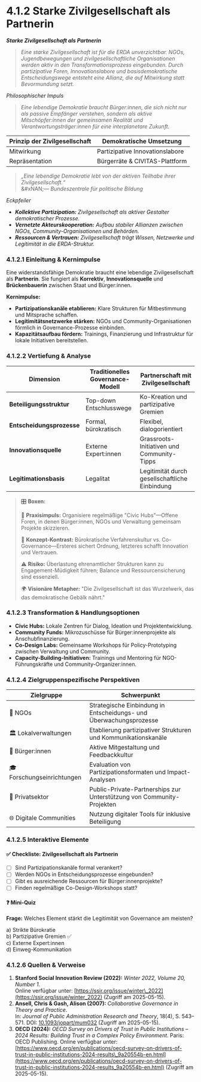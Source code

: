 # 4.1.2 Starke Zivilgesellschaft als Partnerin

_**Starke Zivilgesellschaft als Partnerin**_

> _Eine starke Zivilgesellschaft ist für die ERDA unverzichtbar. NGOs, Jugendbewegungen und zivilgesellschaftliche Organisationen werden aktiv in den Transformationsprozess eingebunden. Durch partizipative Foren, Innovationslabore und basisdemokratische Entscheidungswege entsteht eine Allianz, die auf Mitwirkung statt Bevormundung setzt._

_Philosophischer Impuls_

> _Eine lebendige Demokratie braucht Bürger:innen, die sich nicht nur als passive Empfänger verstehen, sondern als aktive Mitschöpfer:innen der gemeinsamen Realität und Verantwortungsträger:innen für eine interplanetare Zukunft._

| Prinzip der Zivilgesellschaft | Demokratische Umsetzung         |
| ----------------------------- | ------------------------------- |
| Mitwirkung                    | Partizipative Innovationslabore |
| Repräsentation                | Bürgerräte & CIVITAS-Plattform  |

> _„Eine lebendige Demokratie lebt von der aktiven Teilhabe ihrer Zivilgesellschaft.“_\
> &#xNAN;_— Bundeszentrale für politische Bildung_

_Eckpfeiler_

* _**Kollektive Partizipation:** Zivilgesellschaft als aktiver Gestalter demokratischer Prozesse._
* _**Vernetzte Akteurskooperation:** Aufbau stabiler Allianzen zwischen NGOs, Community-Organisationen und Behörden._
* _**Ressourcen & Vertrauen:** Zivilgesellschaft trägt Wissen, Netzwerke und Legitimität in die ERDA-Struktur._

### 4.1.2.1 Einleitung & Kernimpulse

Eine widerstandsfähige Demokratie braucht eine lebendige Zivilgesellschaft als **Partnerin**. Sie fungiert als **Korrektiv**, **Innovationsquelle** und **Brückenbauerin** zwischen Staat und Bürger:innen.

**Kernimpulse:**

* **Partizipationskanäle etablieren:** Klare Strukturen für Mitbestimmung und Mitsprache schaffen.
* **Legitimitätsnetzwerke stärken:** NGOs und Community-Organisationen förmlich in Governance-Prozesse einbinden.
* **Kapazitätsaufbau fördern:** Trainings, Finanzierung und Infrastruktur für lokale Initiativen bereitstellen.

### 4.1.2.2 Vertiefung & Analyse

| Dimension                 | Traditionelles Governance-Modell | Partnerschaft mit Zivilgesellschaft            |
| ------------------------- | -------------------------------- | ---------------------------------------------- |
| **Beteiligungsstruktur**  | Top-down Entschlusswege          | Ko-Kreation und partizipative Gremien          |
| **Entscheidungsprozesse** | Formal, bürokratisch             | Flexibel, dialogorientiert                     |
| **Innovationsquelle**     | Externe Expert:innen             | Grassroots-Initiativen und Community-Tipps     |
| **Legitimationsbasis**    | Legalitat                        | Legitimität durch gesellschaftliche Einbindung |

> 🎛️ **Boxen:**
>
> 📌 **Praxisimpuls:** Organisiere regelmäßige "Civic Hubs"—Offene Foren, in denen Bürger:innen, NGOs und Verwaltung gemeinsam Projekte skizzieren.
>
> 🧠 **Konzept-Kontrast:** Bürokratische Verfahrenskultur vs. Co-Governance—Ersteres sichert Ordnung, letzteres schafft Innovation und Vertrauen.
>
> ⚠️ **Risiko:** Überlastung ehrenamtlicher Strukturen kann zu Engagement-Müdigkeit führen; Balance und Ressourcensicherung sind essenziell.
>
> 🌍 **Visionäre Metapher:** "Die Zivilgesellschaft ist das Wurzelwerk, das das demokratische Gebälk nährt."

### 4.1.2.3 Transformation & Handlungsoptionen

* **Civic Hubs:** Lokale Zentren für Dialog, Ideation und Projektentwicklung.
* **Community Funds:** Mikrozuschüsse für Bürger:innenprojekte als Anschubfinanzierung.
* **Co-Design Labs:** Gemeinsame Workshops für Policy-Prototyping zwischen Verwaltung und Community.
* **Capacity-Building-Initiativen:** Trainings und Mentoring für NGO-Führungskräfte und Community-Organizer:innen.

### 4.1.2.4 Zielgruppenspezifische Perspektiven

| Zielgruppe                 | Schwerpunkt                                                           |
| -------------------------- | --------------------------------------------------------------------- |
| 🤝 NGOs                    | Strategische Einbindung in Entscheidungs- und Überwachungsprozesse    |
| 🏛️ Lokalverwaltungen      | Etablierung partizipativer Strukturen und Kommunikationskanäle        |
| 🧍 Bürger:innen            | Aktive Mitgestaltung und Feedbackkultur                               |
| 🎓 Forschungseinrichtungen | Evaluation von Partizipationsformaten und Impact-Analysen             |
| 💼 Privatsektor            | Public-Private-Partnerships zur Unterstützung von Community-Projekten |
| 🌐 Digitale Communities    | Nutzung digitaler Tools für inklusive Beteiligung                     |

### 4.1.2.5 Interaktive Elemente

#### ✅ Checkliste: Zivilgesellschaft als Partnerin

* [ ] Sind Partizipationskanäle formal verankert?
* [ ] Werden NGOs in Entscheidungsprozesse eingebunden?
* [ ] Gibt es ausreichende Ressourcen für Bürger:innenprojekte?
* [ ] Finden regelmäßige Co-Design-Workshops statt?

#### ❓ Mini-Quiz

**Frage:** Welches Element stärkt die Legitimität von Governance am meisten?

a) Strikte Bürokratie\
b) Partizipative Gremien ✅\
c) Externe Expert:innen\
d) Einweg-Kommunikation

### 4.1.2.6 Quellen & Verweise

1. **Stanford Social Innovation Review (2022):** _Winter 2022, Volume 20, Number 1_.\
   Online verfügbar unter: [https://ssir.org/issue/winter\_2022](https://ssir.org/issue/winter_2022) (Zugriff am 2025-05-15).
2. **Ansell, Chris & Gash, Alison (2007):** _Collaborative Governance in Theory and Practice_.\
   In: _Journal of Public Administration Research and Theory_, 18(4), S. 543–571. DOI: [10.1093/jopart/mum032](https://doi.org/10.1093/jopart/mum032) (Zugriff am 2025-05-15).
3. **OECD (2024):** _OECD Survey on Drivers of Trust in Public Institutions – 2024 Results: Building Trust in a Complex Policy Environment_. Paris: OECD Publishing. Online verfügbar unter: [https://www.oecd.org/en/publications/oecd-survey-on-drivers-of-trust-in-public-institutions-2024-results\_9a20554b-en.html](https://www.oecd.org/en/publications/oecd-survey-on-drivers-of-trust-in-public-institutions-2024-results_9a20554b-en.html) (Zugriff am 2025-05-15).
